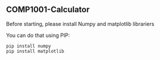 ## COMP1001-Calculator

Before starting, please install
Numpy and matplotlib librariers

You can do that using PIP:

```
pip install numpy
pip install matplotlib
```
